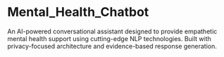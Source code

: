 # Mental_Health_Chatbot
An AI-powered conversational assistant designed to provide empathetic mental health support using cutting-edge NLP technologies. Built with privacy-focused architecture and evidence-based response generation.
